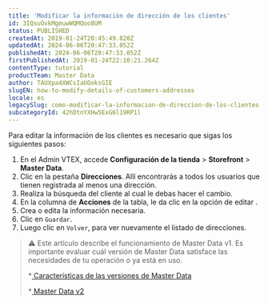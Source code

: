 ```yaml
---
title: 'Modificar la información de dirección de los clientes'
id: 3IQsuOvkMgmuwWQMQoo8UM
status: PUBLISHED
createdAt: 2019-01-24T20:45:49.820Z
updatedAt: 2024-06-06T20:47:33.052Z
publishedAt: 2024-06-06T20:47:33.052Z
firstPublishedAt: 2019-01-24T22:10:21.264Z
contentType: tutorial
productTeam: Master Data
author: TAUXpa4XWCsIaUOoksGIE
slugEN: how-to-modify-details-of-customers-addresses
locale: es
legacySlug: como-modificar-la-informacion-de-direccion-de-los-clientes
subcategoryId: 42hDtnYXHw5ExG6l19RP1l
---
```


Para editar la información de los clientes es necesario que sigas los siguientes pasos:

1. En el Admin VTEX, accede **Configuración de la tienda** > **Storefront** > **Master Data**.
2. Clic en la pestaña **Direcciones**. Allí encontrarás a todos los usuarios que tienen registrada al menos una dirección.
3. Realiza la búsqueda del cliente al cual le debas hacer el cambio.
4. En la columna de **Acciones** de la tabla, le da clic en la opción de editar <i class="fas fa-edit"></i>.
5. Crea o edita la información necesaria.
6. Clic en `Guardar`.
7. Luego clic en `Volver`, para ver nuevamente el listado de direcciones.

>⚠️ Este artículo describe el funcionamiento de Master Data v1. Es importante evaluar cuál versión de Master Data satisface las necesidades de tu operación o ya está en uso.
>
> *<a href="https://help.vtex.com/tutorial/master-data--4otjBnR27u4WUIciQsmkAw#versions-available">
> Características de las versiones de Master Data
>  </a>
>
> *<a href="https://developers.vtex.com/vtex-rest-api/docs/getting-started-1">
> Master Data v2
>  </a>
> 


